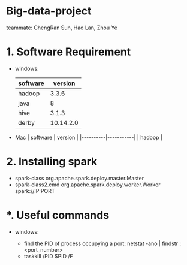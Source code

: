 # Big-data-project
teammate: ChengRan Sun, Hao Lan, Zhou Ye

# 1. Software Requirement

- windows:

  | software | version   |
  | -------- | --------- |
  | hadoop   | 3.3.6     |
  | java     | 8         |
  | hive     | 3.1.3     |
  | derby    | 10.14.2.0 |

- Mac
  | software | version   |
  |----------|-----------|
  | hadoop   | 

# 2. Installing spark

- spark-class org.apache.spark.deploy.master.Master
- spark-class2.cmd org.apache.spark.deploy.worker.Worker spark://IP:PORT



# *. Useful commands

- windows:

  - find the PID of process occupying a port: netstat -ano | findstr :<port_number> 
  - taskkill /PID $PID /F

  
